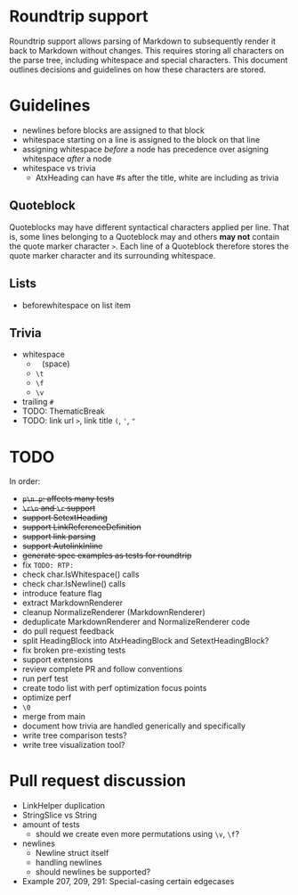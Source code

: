 # Roundtrip support
Roundtrip support allows parsing of Markdown to subsequently render it back to Markdown without changes. This requires storing all characters on the parse tree, including whitespace and special characters. This document outlines decisions and guidelines on how these characters are stored.

# Guidelines
- newlines before blocks are assigned to that block
- whitespace starting on a line is assigned to the block on that line
- assigning whitespace *before* a node has precedence over asigning whitespace *after* a node
- whitespace vs trivia
  - AtxHeading can have #s after the title, white are including as trivia

## Quoteblock
Quoteblocks may have different syntactical characters applied per line. That is, some lines belonging to a Quoteblock may and others **may not** contain the quote marker character `>`. Each line of a Quoteblock therefore stores the quote marker character and its surrounding whitespace.

## Lists
- beforewhitespace on list item

## Trivia
- whitespace
  - ` ` (space)
  - `\t`
  - `\f`
  - `\v`
- trailing `#`
- TODO: ThematicBreak
- TODO: link url `>`, link title `(`, `'`, `"`

# TODO
In order:
- ~~`p\n p`: affects many tests~~
- ~~`\r\n` and `\r` support~~
- ~~support SetextHeading~~
- ~~support LinkReferenceDefinition~~
- ~~support link parsing~~
- ~~support AutolinkInline~~
- ~~generate spec examples as tests for roundtrip~~
- fix `TODO: RTP: `
- check char.IsWhitespace() calls
- check char.IsNewline() calls
- introduce feature flag
- extract MarkdownRenderer
- cleanup NormalizeRenderer (MarkdownRenderer)
- deduplicate MarkdownRenderer and NormalizeRenderer code
- do pull request feedback
- split HeadingBlock into AtxHeadingBlock and SetextHeadingBlock?
- fix broken pre-existing tests
- support extensions
- review complete PR and follow conventions
- run perf test
- create todo list with perf optimization focus points
- optimize perf
- `\0`
- merge from main
- document how trivia are handled generically and specifically
- write tree comparison tests?
- write tree visualization tool?

# Pull request discussion
- LinkHelper duplication
- StringSlice vs String
- amount of tests
  - should we create even more permutations using `\v`, `\f`?
- newlines
  - Newline struct itself
  - handling newlines
  - should newlines be supported?
- Example 207, 209, 291: Special-casing certain edgecases
